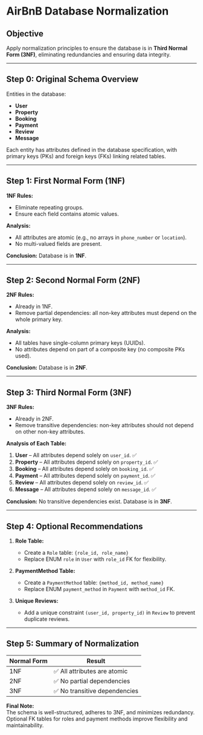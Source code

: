 # AirBnB Database Normalization

## Objective
Apply normalization principles to ensure the database is in **Third Normal Form (3NF)**, eliminating redundancies and ensuring data integrity.

---

## Step 0: Original Schema Overview
Entities in the database:
- **User**
- **Property**
- **Booking**
- **Payment**
- **Review**
- **Message**

Each entity has attributes defined in the database specification, with primary keys (PKs) and foreign keys (FKs) linking related tables.

---

## Step 1: First Normal Form (1NF)
**1NF Rules:**
- Eliminate repeating groups.
- Ensure each field contains atomic values.

**Analysis:**
- All attributes are atomic (e.g., no arrays in `phone_number` or `location`).
- No multi-valued fields are present.

**Conclusion:** Database is in **1NF**.

---

## Step 2: Second Normal Form (2NF)
**2NF Rules:**
- Already in 1NF.
- Remove partial dependencies: all non-key attributes must depend on the whole primary key.

**Analysis:**
- All tables have single-column primary keys (UUIDs).
- No attributes depend on part of a composite key (no composite PKs used).

**Conclusion:** Database is in **2NF**.

---

## Step 3: Third Normal Form (3NF)
**3NF Rules:**
- Already in 2NF.
- Remove transitive dependencies: non-key attributes should not depend on other non-key attributes.

**Analysis of Each Table:**
1. **User** – All attributes depend solely on `user_id`. ✅  
2. **Property** – All attributes depend solely on `property_id`. ✅  
3. **Booking** – All attributes depend solely on `booking_id`. ✅  
4. **Payment** – All attributes depend solely on `payment_id`. ✅  
5. **Review** – All attributes depend solely on `review_id`. ✅  
6. **Message** – All attributes depend solely on `message_id`. ✅  

**Conclusion:** No transitive dependencies exist. Database is in **3NF**.

---

## Step 4: Optional Recommendations
1. **Role Table:**  
   - Create a `Role` table: `{role_id, role_name}`  
   - Replace ENUM `role` in `User` with `role_id` FK for flexibility.

2. **PaymentMethod Table:**  
   - Create a `PaymentMethod` table: `{method_id, method_name}`  
   - Replace ENUM `payment_method` in `Payment` with `method_id` FK.

3. **Unique Reviews:**  
   - Add a unique constraint `(user_id, property_id)` in `Review` to prevent duplicate reviews.

---

## Step 5: Summary of Normalization

| Normal Form | Result |
|------------|--------|
| 1NF        | ✅ All attributes are atomic |
| 2NF        | ✅ No partial dependencies |
| 3NF        | ✅ No transitive dependencies |

**Final Note:**  
The schema is well-structured, adheres to 3NF, and minimizes redundancy. Optional FK tables for roles and payment methods improve flexibility and maintainability.
